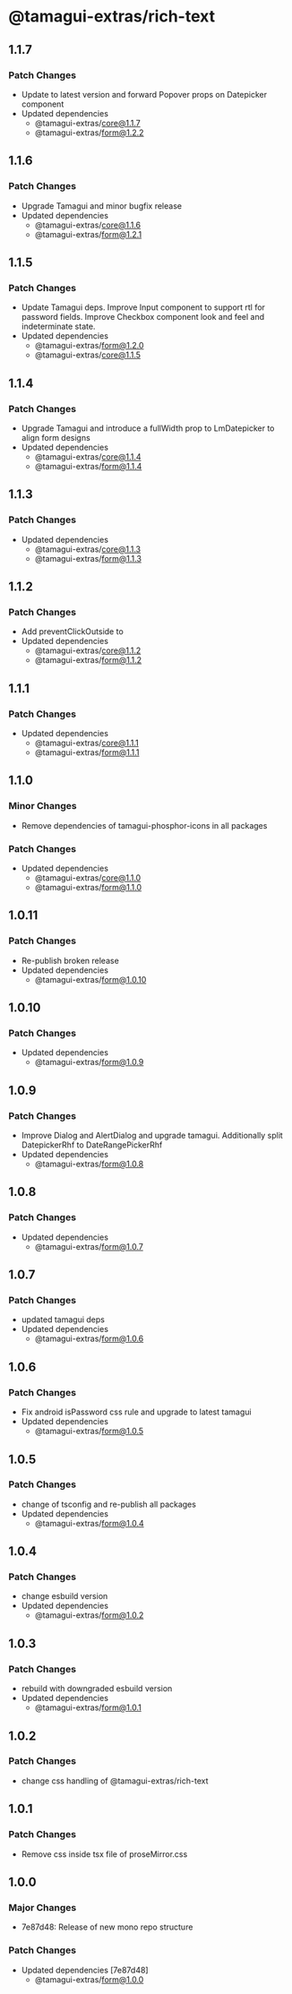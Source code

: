 # @tamagui-extras/rich-text

## 1.1.7

### Patch Changes

- Update to latest version and forward Popover props on Datepicker component
- Updated dependencies
  - @tamagui-extras/core@1.1.7
  - @tamagui-extras/form@1.2.2

## 1.1.6

### Patch Changes

- Upgrade Tamagui and minor bugfix release
- Updated dependencies
  - @tamagui-extras/core@1.1.6
  - @tamagui-extras/form@1.2.1

## 1.1.5

### Patch Changes

- Update Tamagui deps. Improve Input component to support rtl for password fields. Improve Checkbox component look and feel and indeterminate state.
- Updated dependencies
  - @tamagui-extras/form@1.2.0
  - @tamagui-extras/core@1.1.5

## 1.1.4

### Patch Changes

- Upgrade Tamagui and introduce a fullWidth prop to LmDatepicker to align form designs
- Updated dependencies
  - @tamagui-extras/core@1.1.4
  - @tamagui-extras/form@1.1.4

## 1.1.3

### Patch Changes

- Updated dependencies
  - @tamagui-extras/core@1.1.3
  - @tamagui-extras/form@1.1.3

## 1.1.2

### Patch Changes

- Add preventClickOutside to <Dialog/> and improve style of Autocomplete
- Updated dependencies
  - @tamagui-extras/core@1.1.2
  - @tamagui-extras/form@1.1.2

## 1.1.1

### Patch Changes

- Updated dependencies
  - @tamagui-extras/core@1.1.1
  - @tamagui-extras/form@1.1.1

## 1.1.0

### Minor Changes

- Remove dependencies of tamagui-phosphor-icons in all packages

### Patch Changes

- Updated dependencies
  - @tamagui-extras/core@1.1.0
  - @tamagui-extras/form@1.1.0

## 1.0.11

### Patch Changes

- Re-publish broken release
- Updated dependencies
  - @tamagui-extras/form@1.0.10

## 1.0.10

### Patch Changes

- Updated dependencies
  - @tamagui-extras/form@1.0.9

## 1.0.9

### Patch Changes

- Improve Dialog and AlertDialog and upgrade tamagui. Additionally split DatepickerRhf to DateRangePickerRhf
- Updated dependencies
  - @tamagui-extras/form@1.0.8

## 1.0.8

### Patch Changes

- Updated dependencies
  - @tamagui-extras/form@1.0.7

## 1.0.7

### Patch Changes

- updated tamagui deps
- Updated dependencies
  - @tamagui-extras/form@1.0.6

## 1.0.6

### Patch Changes

- Fix android isPassword css rule and upgrade to latest tamagui
- Updated dependencies
  - @tamagui-extras/form@1.0.5

## 1.0.5

### Patch Changes

- change of tsconfig and re-publish all packages
- Updated dependencies
  - @tamagui-extras/form@1.0.4

## 1.0.4

### Patch Changes

- change esbuild version
- Updated dependencies
  - @tamagui-extras/form@1.0.2

## 1.0.3

### Patch Changes

- rebuild with downgraded esbuild version
- Updated dependencies
  - @tamagui-extras/form@1.0.1

## 1.0.2

### Patch Changes

- change css handling of @tamagui-extras/rich-text

## 1.0.1

### Patch Changes

- Remove css inside tsx file of proseMirror.css

## 1.0.0

### Major Changes

- 7e87d48: Release of new mono repo structure

### Patch Changes

- Updated dependencies [7e87d48]
  - @tamagui-extras/form@1.0.0
